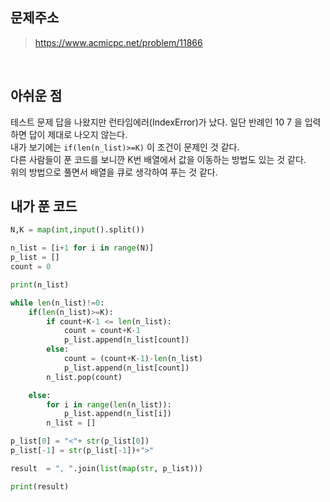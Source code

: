 ## 문제주소

> https://www.acmicpc.net/problem/11866

</br>

## 아쉬운 점

테스트 문제 답을 나왔지만 런타임에러(IndexError)가 났다. 일단 반례인 10 7 을 입력하면 답이 제대로 나오지 않는다.  
내가 보기에는 `if(len(n_list)>=K)` 이 조건이 문제인 것 같다.  
다른 사람들이 푼 코드를 보니깐 K번 배열에서 값을 이동하는 방법도 있는 것 같다.  
위의 방법으로 풀면서 배열을 큐로 생각하여 푸는 것 같다.

## 내가 푼 코드

```py
N,K = map(int,input().split())

n_list = [i+1 for i in range(N)]
p_list = []
count = 0

print(n_list)

while len(n_list)!=0:
    if(len(n_list)>=K):
        if count+K-1 <= len(n_list):
            count = count+K-1
            p_list.append(n_list[count])
        else:
            count = (count+K-1)-len(n_list)
            p_list.append(n_list[count])
        n_list.pop(count)

    else:
        for i in range(len(n_list)):
            p_list.append(n_list[i])
        n_list = []

p_list[0] = "<"+ str(p_list[0])
p_list[-1] = str(p_list[-1])+">"

result  = ", ".join(list(map(str, p_list)))

print(result)
```
